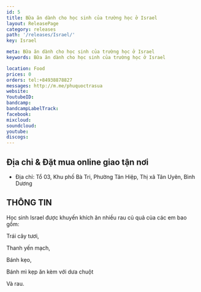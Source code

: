 ```yaml
---
id: 5
title: Bữa ăn dành cho học sinh của trường học ở Israel 
layout: ReleasePage
category: releases
path: '/releases/Israel/'
key: Israel

meta: Bữa ăn dành cho học sinh của trường học ở Israel 
keywords: Bữa ăn dành cho học sinh của trường học ở Israel 

location: Food
prices: 0
orders: tel:+84938878827
messages: http://m.me/phuquoctrasua
website: 
YoutubeID: 
bandcamp: 
bandcampLabelTrack: 
facebook: 
mixcloud: 
soundcloud: 
youtube: 
discogs: 
---
```


## Địa chỉ & Đặt mua online giao tận nơi

- Địa chỉ: Tổ 03, Khu phố Bà Tri, Phường Tân Hiệp, Thị xã Tân Uyên, Bình Dương


## THÔNG TIN

Học sinh Israel được khuyến khích ăn nhiều rau củ quả của các em bao gồm: 

Trái cây tươi, 

Thanh yến mạch, 

Bánh kẹo, 

Bánh mì kẹp ăn kèm với dưa chuột 

Và rau.  






